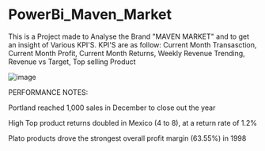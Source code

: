 # PowerBi_Maven_Market
This is a Project made to Analyse the Brand "MAVEN MARKET" and to get an insight of Various KPI'S.
KPI'S are as follow:
Current Month Transasction,
Current Month Profit,
Current Month Returns,
Weekly Revenue Trending,
Revenue vs Target,
Top selling Product

![image](https://github.com/Ravi7948/PowerBi_Maven_Market/assets/151816158/2492492c-c537-45ff-83a3-bcac801575b3)


PERFORMANCE NOTES:

Portland reached 1,000 sales in December to close out the year

High Top product returns doubled in Mexico (4 to 8), at a return rate of 1.2%

Plato products drove the strongest overall profit margin (63.55%) in 1998 
